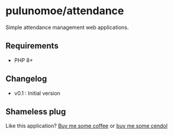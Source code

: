 # pulunomoe/attendance

Simple attendance management web applications.

## Requirements

- PHP 8+

## Changelog

- v0.1 : Initial version

## Shameless plug

Like this application? [Buy me some coffee](https://ko-fi.com/pulunomoe) or [buy me some cendol](https://trakteer.id/pulunomoe)
